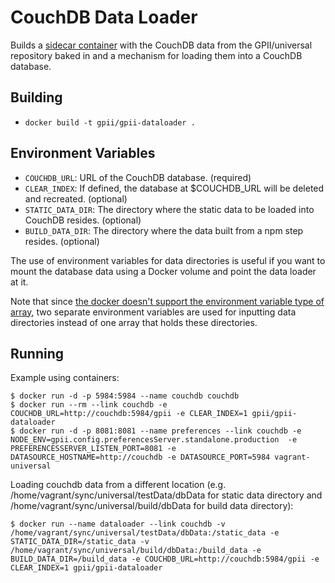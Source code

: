 # CouchDB Data Loader

Builds a [sidecar container](http://blog.kubernetes.io/2015/06/the-distributed-system-toolkit-patterns.html) with the CouchDB data from the GPII/universal repository baked in and a mechanism for loading them into a CouchDB database.

## Building

- `docker build -t gpii/gpii-dataloader .`

## Environment Variables

- `COUCHDB_URL`: URL of the CouchDB database. (required)
- `CLEAR_INDEX`: If defined, the database at $COUCHDB_URL will be deleted and recreated. (optional)
- `STATIC_DATA_DIR`: The directory where the static data to be loaded into CouchDB resides. (optional)
- `BUILD_DATA_DIR`: The directory where the data built from a npm step resides. (optional)

The use of environment variables for data directories is useful if you want to mount the database data using a Docker volume and point the data loader at it.

Note that since [the docker doesn't support the environment variable type of array](https://github.com/moby/moby/issues/20169), two separate environment variables are used for inputting data directories instead of one array that holds these directories.

## Running

Example using containers:

```
$ docker run -d -p 5984:5984 --name couchdb couchdb
$ docker run --rm --link couchdb -e COUCHDB_URL=http://couchdb:5984/gpii -e CLEAR_INDEX=1 gpii/gpii-dataloader
$ docker run -d -p 8081:8081 --name preferences --link couchdb -e NODE_ENV=gpii.config.preferencesServer.standalone.production  -e PREFERENCESSERVER_LISTEN_PORT=8081 -e DATASOURCE_HOSTNAME=http://couchdb -e DATASOURCE_PORT=5984 vagrant-universal

```

Loading couchdb data from a different location (e.g. /home/vagrant/sync/universal/testData/dbData for static data directory and /home/vagrant/sync/universal/build/dbData for build data directory):

```
$ docker run --name dataloader --link couchdb -v /home/vagrant/sync/universal/testData/dbData:/static_data -e STATIC_DATA_DIR=/static_data -v /home/vagrant/sync/universal/build/dbData:/build_data -e BUILD_DATA_DIR=/build_data -e COUCHDB_URL=http://couchdb:5984/gpii -e CLEAR_INDEX=1 gpii/gpii-dataloader
```
